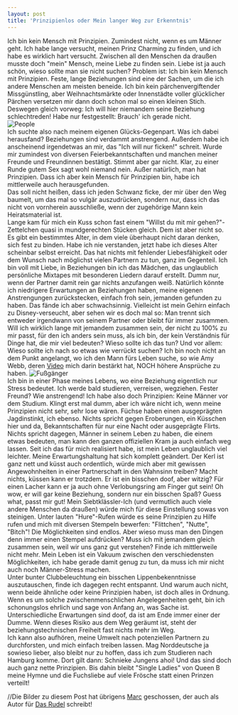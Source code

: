 ```yaml
---
layout: post
title: 'Prinzipienlos oder Mein langer Weg zur Erkenntnis'
---
```


Ich bin kein Mensch mit Prinzipien.
Zumindest nicht, wenn es um Männer geht. Ich habe lange versucht, meinen Prinz Charming zu finden, und ich habe es wirklich hart versucht. Zwischen all den Menschen da draußen musste doch "mein" Mensch, meine Liebe zu finden sein. Liebe ist ja auch schön, wieso sollte man sie nicht suchen? Problem ist: Ich bin kein Mensch mit Prinzipien.
Feste, lange Beziehungen sind eine der Sachen, um die ich andere Menschen am meisten beneide. Ich bin kein pärchenvergiftender Missgünstling, aber Weihnachtsmärkte oder Innenstädte voller glücklicher Pärchen versetzen mir dann doch schon mal so einen kleinen Stich. Deswegen gleich vorweg: Ich will hier niemandem seine Beziehung schlechtreden! Habe nur festgestellt: Brauch' ich gerade nicht.  
![People](http://farm8.staticflickr.com/7445/12187643745_9459057768_c.jpg)  
Ich suchte also nach meinem eigenen Glücks-Gegenpart. Was ich dabei herausfand? Beziehungen sind verdammt anstrengend. Außerdem habe ich anscheinend irgendetwas an mir, das "Ich will nur ficken!" schreit. Wurde mir zumindest von diversen Feierbekanntschaften und manchen meiner Freunde und Freundinnen bestätigt. Stimmt aber gar nicht. Klar, zu einer Runde gutem Sex sagt wohl niemand nein. Außer natürlich, man hat Prinzipien. Dass ich aber kein Mensch für Prinzipien bin, habe ich mittlerweile auch herausgefunden.  
Das soll nicht heißen, dass ich jeden Schwanz ficke, der mir über den Weg baumelt, um das mal so vulgär auszudrücken, sondern nur, dass ich das nicht von vornherein ausschließe, wenn der zugehörige Mann kein Heiratsmaterial ist.  
Lange kam für mich ein Kuss schon fast einem "Willst du mit mir gehen?"-Zettelchen quasi in mundgerechten Stücken gleich. Dem ist aber nicht so.  
Es gibt ein bestimmtes Alter, in dem viele überhaupt nicht daran denken, sich fest zu binden. Habe ich nie verstanden, jetzt habe ich dieses Alter scheinbar selbst erreicht. Das hat nichts mit fehlender Liebesfähigkeit oder dem Wunsch nach möglichst vielen Partnern zu tun, ganz im Gegenteil. Ich bin voll mit Liebe, in Beziehungen bin ich das Mädchen, das unglaublich persönliche Mixtapes mit besonderen Liedern darauf erstellt. Dumm nur, wenn der Partner damit rein gar nichts anzufangen weiß. Natürlich könnte ich niedrigere Erwartungen an Beziehungen haben, meine eigenen Anstrengungen zurückstecken, einfach froh sein, jemanden gefunden zu haben. Das fände ich aber schwachsinnig. Vielleicht ist mein Gehirn einfach zu Disney-verseucht, aber sehen wir es doch mal so: Man trennt sich entweder irgendwann von seinem Partner oder bleibt für immer zusammen.  
Will ich wirklich lange mit jemandem zusammen sein, der nicht zu 100% zu mir passt, für den ich anders sein muss, als ich bin, der kein Verständnis für Dinge hat, die mir viel bedeuten? Wieso sollte ich das tun? Und vor allem: Wieso sollte ich nach so etwas wie verrückt suchen? Ich bin noch nicht an dem Punkt angelangt, wo ich den Mann fürs Leben suche, so wie Amy Webb, deren [Video](http://www.youtube.com/watch?v=d6wG_sAdP0U) mich darin bestärkt hat, NOCH höhere Ansprüche zu haben. 
![Fußgänger](http://farm4.staticflickr.com/3737/12188262436_f6323e7cf8_c.jpg)  
Ich bin in einer Phase meines Lebens, wo eine Beziehung eigentlich nur Stress bedeutet. Ich werde bald studieren, verreisen, wegziehen. Fester Freund? Wie anstrengend! Ich habe also doch Prinzipien: Keine Männer vor dem Studium. 
Klingt erst mal dumm, aber ich wäre nicht ich, wenn meine Prinzipien nicht sehr, sehr lose wären. Füchse haben einen ausgeprägten Jagdinstinkt, ich ebenso. Nichts spricht gegen Eroberungen, ein Küsschen hier und da, Bekanntschaften für nur eine Nacht oder ausgeprägte Flirts. Nichts spricht dagegen, Männer in seinem Leben zu haben, die einem etwas bedeuten, man kann den ganzen offiziellen Kram ja auch einfach weg lassen. Seit ich das für mich realisiert habe, ist mein Leben unglaublich viel leichter. Meine Erwartungshaltung hat sich komplett geändert. Der Kerl ist ganz nett und küsst auch ordentlich, würde mich aber mit gewissen Angewohnheiten in einer Partnerschaft in den Wahnsinn treiben? Macht nichts, küssen kann er trotzdem. Er ist ein bisschen doof, aber witzig? Für einen Lacher kann er ja auch ohne Verlobungsring am Finger gut sein! Oh wow, er will gar keine Beziehung, sondern nur ein bisschen Spaß? Guess what, passt mir gut!
Mein Siebtklässler-Ich (und vermutlich auch viele andere Menschen da draußen) würde mich für diese Einstellung sowas von steinigen. Unter lauten "Hure"-Rufen würde es seine Prinzipien zu Hilfe rufen und mich mit diversen Stempeln bewerfen: "Flittchen", "Nutte", "Bitch"! Die Möglichkeiten sind endlos. Aber wieso muss man den Dingen denn immer einen Stempel aufdrücken? Muss ich mit jemandem gleich zusammen sein, weil wir uns ganz gut verstehen? Finde ich mittlerweile nicht mehr. Mein Leben ist ein Vakuum zwischen den verschiedensten Möglichkeiten, ich habe gerade damit genug zu tun, da muss ich mir nicht auch noch Männer-Stress machen.  
Unter bunter Clubbeleuchtung ein bisschen Lippenbekenntnisse auszutauschen, finde ich dagegen recht entspannt. Und warum auch nicht, wenn beide ähnliche oder keine Prinzipien haben, ist doch alles in Ordnung. Wenn es um solche zwischenmenschlichen Angelegenheiten geht, bin ich schonungslos ehrlich und sage von Anfang an, was Sache ist. Unterschiedliche Erwartungen sind doof, da ist am Ende immer einer der Dumme. Wenn dieses Risiko aus dem Weg geräumt ist, steht der beziehungstechnischen Freiheit fast nichts mehr im Weg.  
Ich kann also aufhören, meine Umwelt nach potenziellen Partnern zu durchforsten, und mich einfach treiben lassen. Mag Norddeutsche ja sowieso lieber, also bleibt nur zu hoffen, dass ich zum Studieren nach Hamburg komme. Dort gilt dann: Schnieke Jungens ahoi! Und das sind doch auch ganz nette Prinzipien.
Bis dahin bleibt "Single Ladies" von Queen B meine Hymne und die Fuchsliebe auf viele Frösche statt einen Prinzen verteilt!


//Die Bilder zu diesem Post hat übrigens [Marc](http://atmochrom.com/) geschossen, der auch als Autor für [Das Rudel](http://magazin.fuchsgehtum.de/) schreibt!